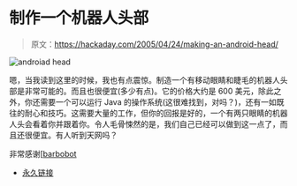 # 制作一个机器人头部

> 原文：<https://hackaday.com/2005/04/24/making-an-android-head/>

![androiad head](img/de16eed1daa456b56234489874de9306.png)

嗯，当我读到这里的时候，我也有点震惊。制造一个有移动眼睛和睫毛的机器人头部是非常可能的。而且也很便宜(多少有点)。它的价格大约是 600 美元，除此之外，你还需要一个可以运行 Java 的操作系统(这很难找到，对吗？)，还有一如既往的耐心和技巧。这需要大量的工作，但你的回报是好的，一个有两只眼睛的机器人头会看着你并跟着你。令人毛骨悚然的是，我们自己已经可以做到这一点了，而且还很便宜。有人听到天网吗？

非常感谢[[barbobot](http://hbarbobot.kicks-ass.net)

*   [永久链接](http://howtoandroid.com/HowToBuildRobotHead.html)